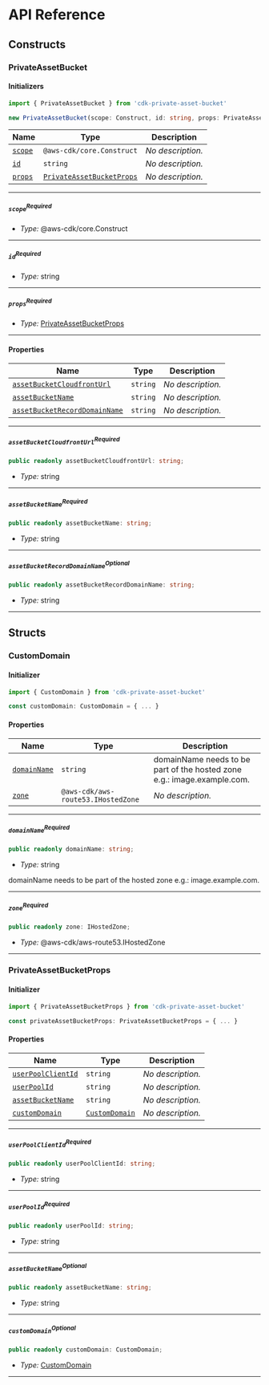 # API Reference <a name="API Reference" id="api-reference"></a>

## Constructs <a name="Constructs" id="Constructs"></a>

### PrivateAssetBucket <a name="PrivateAssetBucket" id="cdk-private-asset-bucket.PrivateAssetBucket"></a>

#### Initializers <a name="Initializers" id="cdk-private-asset-bucket.PrivateAssetBucket.Initializer"></a>

```typescript
import { PrivateAssetBucket } from 'cdk-private-asset-bucket'

new PrivateAssetBucket(scope: Construct, id: string, props: PrivateAssetBucketProps)
```

| **Name** | **Type** | **Description** |
| --- | --- | --- |
| <code><a href="#cdk-private-asset-bucket.PrivateAssetBucket.Initializer.parameter.scope">scope</a></code> | <code>@aws-cdk/core.Construct</code> | *No description.* |
| <code><a href="#cdk-private-asset-bucket.PrivateAssetBucket.Initializer.parameter.id">id</a></code> | <code>string</code> | *No description.* |
| <code><a href="#cdk-private-asset-bucket.PrivateAssetBucket.Initializer.parameter.props">props</a></code> | <code><a href="#cdk-private-asset-bucket.PrivateAssetBucketProps">PrivateAssetBucketProps</a></code> | *No description.* |

---

##### `scope`<sup>Required</sup> <a name="scope" id="cdk-private-asset-bucket.PrivateAssetBucket.Initializer.parameter.scope"></a>

- *Type:* @aws-cdk/core.Construct

---

##### `id`<sup>Required</sup> <a name="id" id="cdk-private-asset-bucket.PrivateAssetBucket.Initializer.parameter.id"></a>

- *Type:* string

---

##### `props`<sup>Required</sup> <a name="props" id="cdk-private-asset-bucket.PrivateAssetBucket.Initializer.parameter.props"></a>

- *Type:* <a href="#cdk-private-asset-bucket.PrivateAssetBucketProps">PrivateAssetBucketProps</a>

---



#### Properties <a name="Properties" id="Properties"></a>

| **Name** | **Type** | **Description** |
| --- | --- | --- |
| <code><a href="#cdk-private-asset-bucket.PrivateAssetBucket.property.assetBucketCloudfrontUrl">assetBucketCloudfrontUrl</a></code> | <code>string</code> | *No description.* |
| <code><a href="#cdk-private-asset-bucket.PrivateAssetBucket.property.assetBucketName">assetBucketName</a></code> | <code>string</code> | *No description.* |
| <code><a href="#cdk-private-asset-bucket.PrivateAssetBucket.property.assetBucketRecordDomainName">assetBucketRecordDomainName</a></code> | <code>string</code> | *No description.* |

---

##### `assetBucketCloudfrontUrl`<sup>Required</sup> <a name="assetBucketCloudfrontUrl" id="cdk-private-asset-bucket.PrivateAssetBucket.property.assetBucketCloudfrontUrl"></a>

```typescript
public readonly assetBucketCloudfrontUrl: string;
```

- *Type:* string

---

##### `assetBucketName`<sup>Required</sup> <a name="assetBucketName" id="cdk-private-asset-bucket.PrivateAssetBucket.property.assetBucketName"></a>

```typescript
public readonly assetBucketName: string;
```

- *Type:* string

---

##### `assetBucketRecordDomainName`<sup>Optional</sup> <a name="assetBucketRecordDomainName" id="cdk-private-asset-bucket.PrivateAssetBucket.property.assetBucketRecordDomainName"></a>

```typescript
public readonly assetBucketRecordDomainName: string;
```

- *Type:* string

---


## Structs <a name="Structs" id="Structs"></a>

### CustomDomain <a name="CustomDomain" id="cdk-private-asset-bucket.CustomDomain"></a>

#### Initializer <a name="Initializer" id="cdk-private-asset-bucket.CustomDomain.Initializer"></a>

```typescript
import { CustomDomain } from 'cdk-private-asset-bucket'

const customDomain: CustomDomain = { ... }
```

#### Properties <a name="Properties" id="Properties"></a>

| **Name** | **Type** | **Description** |
| --- | --- | --- |
| <code><a href="#cdk-private-asset-bucket.CustomDomain.property.domainName">domainName</a></code> | <code>string</code> | domainName needs to be part of the hosted zone e.g.: image.example.com. |
| <code><a href="#cdk-private-asset-bucket.CustomDomain.property.zone">zone</a></code> | <code>@aws-cdk/aws-route53.IHostedZone</code> | *No description.* |

---

##### `domainName`<sup>Required</sup> <a name="domainName" id="cdk-private-asset-bucket.CustomDomain.property.domainName"></a>

```typescript
public readonly domainName: string;
```

- *Type:* string

domainName needs to be part of the hosted zone e.g.: image.example.com.

---

##### `zone`<sup>Required</sup> <a name="zone" id="cdk-private-asset-bucket.CustomDomain.property.zone"></a>

```typescript
public readonly zone: IHostedZone;
```

- *Type:* @aws-cdk/aws-route53.IHostedZone

---

### PrivateAssetBucketProps <a name="PrivateAssetBucketProps" id="cdk-private-asset-bucket.PrivateAssetBucketProps"></a>

#### Initializer <a name="Initializer" id="cdk-private-asset-bucket.PrivateAssetBucketProps.Initializer"></a>

```typescript
import { PrivateAssetBucketProps } from 'cdk-private-asset-bucket'

const privateAssetBucketProps: PrivateAssetBucketProps = { ... }
```

#### Properties <a name="Properties" id="Properties"></a>

| **Name** | **Type** | **Description** |
| --- | --- | --- |
| <code><a href="#cdk-private-asset-bucket.PrivateAssetBucketProps.property.userPoolClientId">userPoolClientId</a></code> | <code>string</code> | *No description.* |
| <code><a href="#cdk-private-asset-bucket.PrivateAssetBucketProps.property.userPoolId">userPoolId</a></code> | <code>string</code> | *No description.* |
| <code><a href="#cdk-private-asset-bucket.PrivateAssetBucketProps.property.assetBucketName">assetBucketName</a></code> | <code>string</code> | *No description.* |
| <code><a href="#cdk-private-asset-bucket.PrivateAssetBucketProps.property.customDomain">customDomain</a></code> | <code><a href="#cdk-private-asset-bucket.CustomDomain">CustomDomain</a></code> | *No description.* |

---

##### `userPoolClientId`<sup>Required</sup> <a name="userPoolClientId" id="cdk-private-asset-bucket.PrivateAssetBucketProps.property.userPoolClientId"></a>

```typescript
public readonly userPoolClientId: string;
```

- *Type:* string

---

##### `userPoolId`<sup>Required</sup> <a name="userPoolId" id="cdk-private-asset-bucket.PrivateAssetBucketProps.property.userPoolId"></a>

```typescript
public readonly userPoolId: string;
```

- *Type:* string

---

##### `assetBucketName`<sup>Optional</sup> <a name="assetBucketName" id="cdk-private-asset-bucket.PrivateAssetBucketProps.property.assetBucketName"></a>

```typescript
public readonly assetBucketName: string;
```

- *Type:* string

---

##### `customDomain`<sup>Optional</sup> <a name="customDomain" id="cdk-private-asset-bucket.PrivateAssetBucketProps.property.customDomain"></a>

```typescript
public readonly customDomain: CustomDomain;
```

- *Type:* <a href="#cdk-private-asset-bucket.CustomDomain">CustomDomain</a>

---



